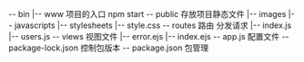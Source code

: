 -- bin
   |-- www 项目的入口 npm start 
-- public  存放项目静态文件
   |-- images 
   |-- javascripts
   |-- stylesheets
       |-- style.css
-- routes  路由 分发请求
   |-- index.js
   |-- users.js
-- views   视图文件
        |-- error.ejs
        |-- index.ejs
-- app.js  配置文件
-- package-lock.json 控制包版本
-- package.json 包管理
